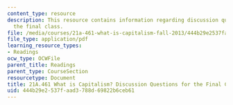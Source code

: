 ```yaml
---
content_type: resource
description: This resource contains information regarding discussion questions for
  the final class.
file: /media/courses/21a-461-what-is-capitalism-fall-2013/444b29e2537faad3788d69822b6ceb61_MIT21A_461F13_Fl_Cl_Dis_Qs.pdf
file_type: application/pdf
learning_resource_types:
- Readings
ocw_type: OCWFile
parent_title: Readings
parent_type: CourseSection
resourcetype: Document
title: 21A.461 What is Capitalism? Discussion Questions for the Final Class
uid: 444b29e2-537f-aad3-788d-69822b6ceb61
---
```


